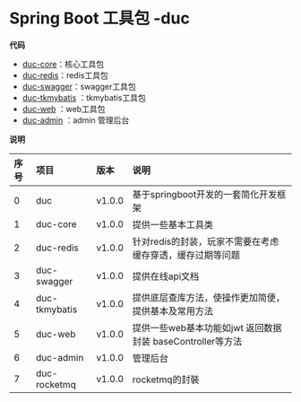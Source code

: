 Spring Boot 工具包 -duc
=========================

**代码**

- [duc-core](https://github.com/18201131797/duc/tree/dev/duc-core)：核心工具包
- [duc-redis](https://github.com/18201131797/duc/tree/dev/duc-redis)：redis工具包
- [duc-swagger](https://github.com/18201131797/duc/tree/dev/duc-swagger)：swagger工具包
- [duc-tkmybatis](https://github.com/18201131797/duc/tree/dev/duc-tkmybatis) ：tkmybatis工具包
- [duc-web](https://github.com/18201131797/duc/tree/dev/duc-web) ：web工具包
- [duc-admin](https://github.com/18201131797/duc/tree/dev/duc-admin) ：admin 管理后台

**说明**

|序号   |项目         |版本   |说明  |
|:----- |:-----       |:---- |:---- |
|0      |duc          |v1.0.0|基于springboot开发的一套简化开发框架|
|1      |duc-core     |v1.0.0|提供一些基本工具类|
|2      |duc-redis    |v1.0.0|针对redis的封装，玩家不需要在考虑缓存穿透，缓存过期等问题|
|3      |duc-swagger  |v1.0.0|提供在线api文档|
|4      |duc-tkmybatis|v1.0.0|提供底层查库方法，使操作更加简便，提供基本及常用方法|
|5      |duc-web      |v1.0.0|提供一些web基本功能如jwt 返回数据封装 baseController等方法|
|6      |duc-admin    |v1.0.0|管理后台|
|7      |duc-rocketmq |v1.0.0|rocketmq的封裝|
